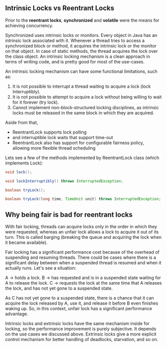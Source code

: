 ## Intrinsic Locks vs Reentrant Locks

Prior to the **reentrant locks**, **synchronized** and **volatile** were the means for achieving concurrency.

Synchronized uses intrinsic locks or monitors. Every object in Java has an intrinsic lock associated with it. Whenever a thread tries to access a synchronized block or method, it acquires the intrinsic lock or the monitor on that object. In case of static methods, the thread acquires the lock over the class object. An intrinsic locking mechanism is a clean approach in terms of writing code, and is pretty good for most of the use-cases.

An intrinsic locking mechanism can have some functional limitations, such as:

1. It is not possible to interrupt a thread waiting to acquire a lock (lock Interruptibly).
2. It is not possible to attempt to acquire a lock without being willing to wait for it forever (try lock).
3. Cannot implement non-block-structured locking disciplines, as intrinsic locks must be released in the same block in which they are acquired.

Aside from that,
- ReentrantLock supports lock polling
- and interruptible lock waits that support time-out
- ReentrantLock also has support for configurable fairness policy, allowing more flexible thread scheduling

Lets see a few of the methods implemented by ReentrantLock class (which implements Lock):

``` java
void lock();

void lockInterruptibly() throws InterruptedException;

boolean tryLock();

boolean tryLock(long time, TimeUnit unit) throws InterruptedException;
```

## Why being fair is bad for reentrant locks

With fair locking, threads can acquire locks only in the order in which they were requested, whereas an unfair lock allows a lock to acquire it out of its turn. This is called barging (breaking the queue and acquiring the lock when it became available).

Fair locking has a significant performance cost because of the overhead of suspending and resuming threads. There could be cases where there is a significant delay between when a suspended thread is resumed and when it actually runs. Let's see a situation:

A -> holds a lock.
B -> has requested and is in a suspended state waiting for A to release the lock.
C -> requests the lock at the same time that A releases the lock, and has not yet gone to a suspended state.

As C has not yet gone to a suspended state, there is a chance that it can acquire the lock released by A, use it, and release it before B even finishes waking up. So, in this context, unfair lock has a significant performance advantage.

Intrinsic locks and extrinsic locks have the same mechanism inside for locking, so the performance improvement is purely subjective. It depends on the use cases we discussed above. Extrinsic locks give a more explicit control mechanism for better handling of deadlocks, starvation, and so on.